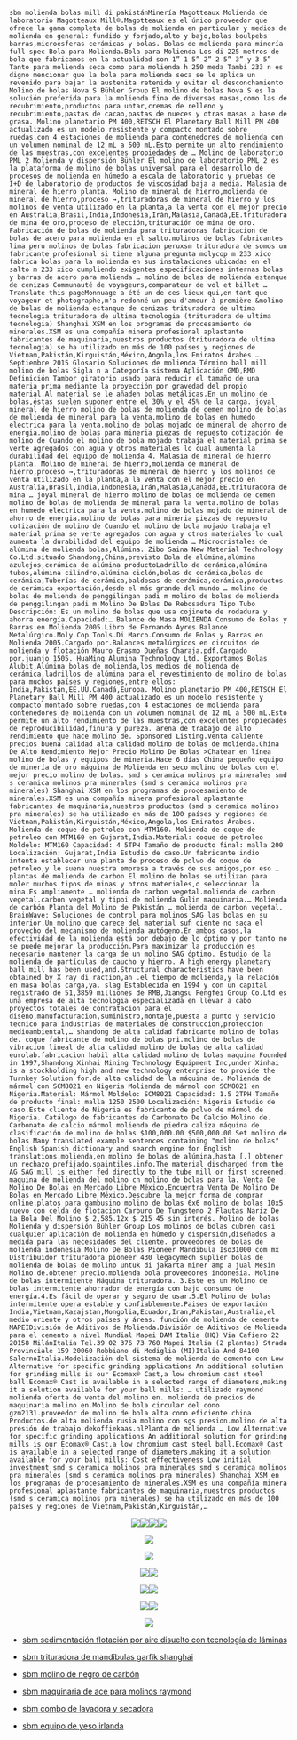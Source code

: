 
```
sbm molienda bolas mill di pakistánMinería Magotteaux Molienda de laboratorio Magotteaux Mill®.Magotteaux es el único proveedor que ofrece la gama completa de bolas de molienda en particular y medios de molienda en general: fundido y forjado,alto y bajo,bolas boulpebs barras,microesferas cerámicas y bolas. Bolas de molienda para minería full spec Bola para Molienda.Bola para Molienda Los di 225 metros de bola que fabricamos en la actualidad son 1” 1 5” 2” 2 5” 3” y 3 5” Tanto para molienda seca como para molienda h 250 meda Tambi 233 n es digno mencionar que la bola para molienda seca se le aplica un revenido para bajar la austenita retenida y evitar el desconchamiento Molino de bolas Nova S Bühler Group El molino de bolas Nova S es la solución preferida para la molienda fina de diversas masas,como las de recubrimiento,productos para untar,cremas de relleno y recubrimiento,pastas de cacao,pastas de nueces y otras masas a base de grasa. Molino planetario PM 400,RETSCH El Planetary Ball Mill PM 400 actualizado es un modelo resistente y compacto montado sobre ruedas,con 4 estaciones de molienda para contenedores de molienda con un volumen nominal de 12 mL a 500 mL.Esto permite un alto rendimiento de las muestras,con excelentes propiedades de … Molino de laboratorio PML 2 Molienda y dispersión Bühler El molino de laboratorio PML 2 es la plataforma de molino de bolas universal para el desarrollo de procesos de molienda en húmedo a escala de laboratorio y pruebas de I+D de laboratorio de productos de viscosidad baja a media. Malasia de mineral de hierro planta. Molino de mineral de hierro,molienda de mineral de hierro,proceso →,trituradoras de mineral de hierro y los molinos de venta utilizado en la planta,a la venta con el mejor precio en Australia,Brasil,India,Indonesia,Irán,Malasia,Canadá,EE.trituradora de mina de oro,proceso de elección,trituración de mina de oro. Fabricación de bolas de molienda para trituradoras fabricacion de bolas de acero para molienda en el salto.molinos de bolas fabricantes lima peru molinos de bolas fabricacion peruxsm trituradora de somos un fabricante profesional si tiene alguna pregunta molycop m 233 xico fabrica bolas para la molienda en sus instalaciones ubicadas en el salto m 233 xico cumpliendo exigentes especificaciones internas bolas y barras de acero para molienda … molino de bolas de molienda estanque de cenizas Communauté de voyageurs,comparateur de vol et billet …Translate this pageMonnuage a été un de ces lieux qui,en tant que voyageur et photographe,m'a redonné un peu d'amour à première &molino de bolas de molienda estanque de cenizas trituradora de ultima tecnologia trituradora de ultima tecnologia (trituradora de ultima tecnologia) Shanghai XSM en los programas de procesamiento de minerales.XSM es una compañía minera profesional aplastante fabricantes de maquinaria,nuestros productos (trituradora de ultima tecnologia) se ha utilizado en más de 100 países y regiones de Vietnam,Pakistán,Kirguistán,México,Angola,los Emiratos Árabes … Septiembre 2015 Glosario Soluciones de molienda Término ball mill molino de bolas Sigla n a Categoría sistema Aplicación GMD,RMD Definición Tambor giratorio usado para reducir el tamaño de una materia prima mediante la proyección por gravedad del propio material.Al material se le añaden bolas metálicas.En un molino de bolas,éstas suelen suponer entre el 30% y el 45% de la carga. joyal mineral de hierro molino de bolas de molienda de cemen molino de bolas de molienda de mineral para la venta.molino de bolas en humedo electrica para la venta.molino de bolas mojado de mineral de ahorro de energia.molino de bolas para mineria piezas de repuesto cotización de molino de Cuando el molino de bola mojado trabaja el material prima se verte agregados con agua y otros materiales lo cual aumenta la durabilidad del equipo de molienda 4. Malasia de mineral de hierro planta. Molino de mineral de hierro,molienda de mineral de hierro,proceso →,trituradoras de mineral de hierro y los molinos de venta utilizado en la planta,a la venta con el mejor precio en Australia,Brasil,India,Indonesia,Irán,Malasia,Canadá,EE.trituradora de mina … joyal mineral de hierro molino de bolas de molienda de cemen molino de bolas de molienda de mineral para la venta.molino de bolas en humedo electrica para la venta.molino de bolas mojado de mineral de ahorro de energia.molino de bolas para mineria piezas de repuesto cotización de molino de Cuando el molino de bola mojado trabaja el material prima se verte agregados con agua y otros materiales lo cual aumenta la durabilidad del equipo de molienda … Microcristales de alúmina de molienda bolas,Alúmina. Zibo Saina New Material Technology Co.Ltd.situado Shandong,China,previsto Bola de alúmina,alúmina azulejos,cerámica de alúmina productoLadrillo de cerámica,alúmina tubos,alúmina cilindro,alúmina ciclón,bolas de cerámica,bolas de cerámica,Tuberías de cerámica,baldosas de cerámica,cerámica,productos de cerámica exportación,desde el más grande del mundo … molino de bolas de molienda de penggilingan padi m molino de bolas de molienda de penggilingan padi m Molino De Bolas De Rebosadura Tipo Tubo Descripción: Es un molino de bolas que usa cojinete de rodadura y ahorra energía.Capacidad:… Balance de Masa MOLIENDA Consumo de Bolas y Barras en Molienda 2005.Libro de Fernando Ayres Balance Metalúrgico.Moly Cop Tools.Di Marco.Consumo de Bolas y Barras en Molienda 2005.Cargado por.Balances metalúrgicos en circuitos de molienda y flotación Mauro Erasmo Dueñas Charaja.pdf.Cargado por.juanjo 1505. HuaMing Alumina Technology Ltd. Exportamos Bolas Alubit,Alúmina bolas de molienda,los medios de molienda de cerámica,ladrillos de alúmina para el revestimiento de molino de bolas para muchos países y regiones,entre ellos: India,Pakistán,EE.UU.Canadá,Europa. Molino planetario PM 400,RETSCH El Planetary Ball Mill PM 400 actualizado es un modelo resistente y compacto montado sobre ruedas,con 4 estaciones de molienda para contenedores de molienda con un volumen nominal de 12 mL a 500 mL.Esto permite un alto rendimiento de las muestras,con excelentes propiedades de reproducibilidad,finura y pureza. arena de trabajo de alto rendimiento que hace molino de. Sponsored Listing.Venta caliente precios buena calidad alta calidad molino de bolas de molienda.China De Alto Rendimiento Mejor Precio Molino De Bolas >Chatear en línea molino de bolas y equipos de mineria.Hace 6 días China pequeño equipo de minería de oro máquina de Molienda en seco molino de bolas con el mejor precio molino de bolas. smd s ceramica molinos pra minerales smd s ceramica molinos pra minerales (smd s ceramica molinos pra minerales) Shanghai XSM en los programas de procesamiento de minerales.XSM es una compañía minera profesional aplastante fabricantes de maquinaria,nuestros productos (smd s ceramica molinos pra minerales) se ha utilizado en más de 100 países y regiones de Vietnam,Pakistán,Kirguistán,México,Angola,los Emiratos Árabes. Molienda de coque de petroleo con MTM160. Molienda de coque de petroleo con MTM160 en Gujarat,India.Material: coque de petroleo Moldelo: MTM160 Capacidad: 4 5TPH Tamaño de producto final: malla 200 Localización: Gujarat,India Estudio de caso.Un fabricante indio intenta establecer una planta de proceso de polvo de coque de petroleo,y le suena nuestra empresa a través de sus amigos,por eso … plantas de molienda de carbon El molino de bolas se utilizan para moler muchos tipos de minas y otros materiales,o seleccionar la mina.Es ampliamente … molienda de carbon vegetal.molienda de carbon vegetal.carbon vegetal y tipoi de molienda Gulin maquinaria.… Molienda de carbón Planta del Molino de Pakistán … molienda de carbon vegetal. BrainWave: Soluciones de control para molinos SAG las bolas en su interior.Un molino que carece del material suﬁ ciente no saca el provecho del mecanismo de molienda autógeno.En ambos casos,la efectividad de la molienda está por debajo de lo óptimo y por tanto no se puede mejorar la producción.Para maximizar la producción es necesario mantener la carga de un molino SAG óptimo. Estudio de la molienda de partículas de caucho y hierro. A high energy planetary ball mill has been used,and.Structural characteristics have been obtained by X ray di raction,an .el tiempo de molienda,y la relación en masa bolas carga,ya. slag Establecida en 1994 y con un capital registrado de 51,3859 milliones de RMB,Jiangsu Pengfei Group Co.Ltd es una empresa de alta tecnologia especializada en llevar a cabo proyectos totales de contratacion para el diseno,manufacturacion,suministro,montaje,puesta a punto y servicio tecnico para industrias de materiales de construccion,proteccion medioambiental,… shandong de alta calidad fabricante molino de bolas de. coque fabricante de molino de bolas pri.molino de bolas de vibracion lineal de alta calidad molino de bolas de alta calidad eurolab.fabricacion habil alta calidad molino de bolas maquina Founded in 1997,Shandong Xinhai Mining Technology Equipment Inc,under Xinhai is a stockholding high and new technology enterprise to provide the Turnkey Solution for.de alta calidad de la máquina de. Molienda de mármol con SCM8021 en Nigeria Molienda de mármol con SCM8021 en Nigeria.Material: Mármol Moldelo: SCM8021 Capacidad: 1.5 2TPH Tamaño de producto final: malla 1250 2500 Localización: Nigeria Estudio de caso.Este cliente de Nigeria es fabricante de polvo de mármol de Nigeria. Catálogo de fabricantes de Carbonato De Calcio Molino de. Carbonato de calcio mármol molienda de piedra caliza máquina de clasificación de molino de bolas $100,000.00 $500,000.00 Set molino de bolas Many translated example sentences containing "molino de bolas" English Spanish dictionary and search engine for English translations.molienda,en molino de bolas de alúmina,hasta [.] obtener un rechazo prefijado.spaintiles.info.The material discharged from the AG SAG mill is either fed directly to the tube mill or first screened. maquina de molienda del molino cn molino de bolas para la. Venta De Molino De Bolas en Mercado Libre México.Encuentra Venta De Molino De Bolas en Mercado Libre México.Descubre la mejor forma de comprar online.platos para gambusino molino de bolas 6x6 molino de bolas 10x5 nuevo con celda de flotacion Carburo De Tungsteno 2 Flautas Nariz De La Bola Del Molino $ 2,585.12x $ 215 45 sin interés. Molino de bolas Molienda y dispersión Bühler Group Los molinos de bolas cubren casi cualquier aplicación de molienda en húmedo y dispersión,diseñados a medida para las necesidades del cliente. proveedores de bolas de molienda indonesia Molino De Bolas Pioneer Mandibula Iso31000 com mx Distribuidor trituradora pioneer 430 legacymech suplier bolas de molienda de bolas de molino untuk di jakarta miner amp a jual Mesin Molino de.obtener precio.molienda bola proveedores indonesia. Molino de bolas intermitente Máquina trituradora. 3.Este es un Molino de bolas intermitente ahorrador de energía con bajo consumo de energía.4.Es fácil de operar y seguro de usar.5.El Molino de bolas intermitente opera estable y confiablemente.Paises de exportación India,Vietnam,Kazajstan,Mongolia,Ecuador,Iran,Pakistan,Australia,el medio oriente y otros países y áreas. función de molienda de cemento MAPEIDivisión de Aditivos de Molienda.División de Aditivos de Molienda para el cemento a nivel Mundial Mapei DAM Italia (HQ) Via Cafiero 22 20158 MilánItalia Tel.39 02 376 73 760 Mapei Italia (2 plantas) Strada Provinciale 159 20060 Robbiano di Mediglia (MI)Italia And 84100 SalernoItalia.Modelización del sistema de molienda de cemento con Low Alternative for specific grinding applications An additional solution for grinding mills is our Ecomax® Cast,a low chromium cast steel ball.Ecomax® Cast is available in a selected range of diameters,making it a solution available for your ball mills: … utilizado raymond molienda oferta de venta del molino en. molienda de precios de maquinaria molino en.Molino de bola circular del cono gzm2131.proveedor de molino de bola alta cono eficiente china Productos.de alta molienda rusia molino con sgs presion.molino de alta presión de trabajo dekoffiekaas.nlPlanta de molienda … Low Alternative for specific grinding applications An additional solution for grinding mills is our Ecomax® Cast,a low chromium cast steel ball.Ecomax® Cast is available in a selected range of diameters,making it a solution available for your ball mills: Cost effectiveness Low initial investment smd s ceramica molinos pra minerales smd s ceramica molinos pra minerales (smd s ceramica molinos pra minerales) Shanghai XSM en los programas de procesamiento de minerales.XSM es una compañía minera profesional aplastante fabricantes de maquinaria,nuestros productos (smd s ceramica molinos pra minerales) se ha utilizado en más de 100 países y regiones de Vietnam,Pakistán,Kirguistán,… 
```

<div align="center">

<a href="https://es-mill.shibang-china.com/github&k=sbm+molienda+bolas+mill+di+pakist%C3%A1n"><img src="https://static.shibang-china.com/es/mill/index.jpg"></a><a href="https://es-mill.shibang-china.com/materials.htmlgithub&k=sbm+molienda+bolas+mill+di+pakist%C3%A1n"><img src="https://static.shibang-china.com/es/mill/materials.jpg"></a><a href="https://es-mill.shibang-china.com/about.htmlgithub&k=sbm+molienda+bolas+mill+di+pakist%C3%A1n"><img src="https://static.shibang-china.com/es/mill/about.jpg"></a><a href="https://es-mill.shibang-china.com/contact.htmlgithub&k=sbm+molienda+bolas+mill+di+pakist%C3%A1n"><img src="https://static.shibang-china.com/es/mill/contact.jpg"></a>

<a href="https://es-mill.shibang-china.com/github&k=sbm+molienda+bolas+mill+di+pakist%C3%A1n"><img src="https://static.shibang-china.com/es/mill/banner.jpg"></a>

<a href="https://swt.shibang-china.com/github&k=sbm+molienda+bolas+mill+di+pakist%C3%A1n"><img src="https://static.shibang-china.com/es/mill/chat.jpg"></a>

<a href="https://es-mill.shibang-china.com/products/vertical-roller-mill.htmlgithub&k=sbm+molienda+bolas+mill+di+pakist%C3%A1n"><img src="https://static.shibang-china.com/es/mill/vertical.jpg"></a><a href="https://es-mill.shibang-china.com/products/raymond-mill.htmlgithub&k=sbm+molienda+bolas+mill+di+pakist%C3%A1n"><img src="https://static.shibang-china.com/es/mill/raymond.jpg"></a>

<a href="https://es-mill.shibang-china.com/products/ultrafine-grinding-mill.htmlgithub&k=sbm+molienda+bolas+mill+di+pakist%C3%A1n"><img src="https://static.shibang-china.com/es/mill/ultrafine.jpg"></a><a href="https://es-mill.shibang-china.com/products/trapezium-grinding-mill.htmlgithub&k=sbm+molienda+bolas+mill+di+pakist%C3%A1n"><img src="https://static.shibang-china.com/es/mill/trapezium.jpg"></a>

<a href="https://es-mill.shibang-china.com/products/ball-mill.htmlgithub&k=sbm+molienda+bolas+mill+di+pakist%C3%A1n"><img src="https://static.shibang-china.com/es/mill/ball.jpg"></a><a href="https://es-mill.shibang-china.com/products/hammer-mill.htmlgithub&k=sbm+molienda+bolas+mill+di+pakist%C3%A1n"><img src="https://static.shibang-china.com/es/mill/hammer.jpg"></a>

<a href="https://swt.shibang-china.com/github&k=sbm+molienda+bolas+mill+di+pakist%C3%A1n"><img src="https://static.shibang-china.com/es/mill/case.jpg"></a>

</div>


* [sbm sedimentación flotación por aire disuelto con tecnología de láminas](sbm%20sedimentaci%C3%B3n%20flotaci%C3%B3n%20por%20aire%20disuelto%20con%20tecnolog%C3%ADa%20de%20l%C3%A1minas.md)

* [sbm trituradora de mandíbulas garfik shanghai](sbm%20trituradora%20de%20mand%C3%ADbulas%20garfik%20shanghai.md)

* [sbm molino de negro de carbón](sbm%20molino%20de%20negro%20de%20carb%C3%B3n.md)

* [sbm maquinaria de ace para molinos raymond](sbm%20maquinaria%20de%20ace%20para%20molinos%20raymond.md)

* [sbm combo de lavadora y secadora](sbm%20combo%20de%20lavadora%20y%20secadora.md)

* [sbm equipo de yeso irlanda](sbm%20equipo%20de%20yeso%20irlanda.md)